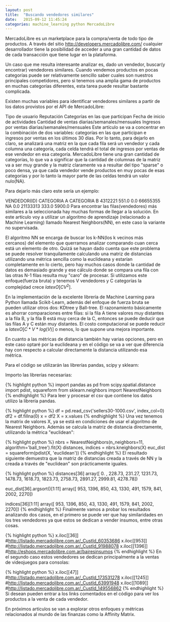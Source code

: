 ```yaml
---
layout: post
title:  "Buscando vendedores similares"
date:   2015-09-12 11:45:24
categories: machine_learning python MercadoLibre
---
```



MercadoLibre es un marketplace para la compra/venta de todo tipo de productos. A través del sitio http://developers.mercadolibre.com/ cualquier desarrollador tiene la posibilidad de acceder a una gran cantidad de datos de cada transacción que tiene lugar en la plataforma.

Un caso que me resulta interesante analizar es, dado un vendedor, buscar(y encontrar) vendedores similares. Cuando vendemos productos en pocas categorías puede ser relativamente sencillo saber cuales son nuestros principales competidores, pero si tenemos una amplia gama de productos en muchas categorías diferentes, esta tarea puede resultar bastante complicada.

Existen muchas variables para identificar vendedores similares a partir de los datos provistos por el API de MercadoLibre:

Tipo de usuario
Reputación
Categorías en las que participan
Fecha de inicio de actividades
Cantidad de ventas diarias/semanales/mensuales
Ingresos por ventas diarias/semanales/mensuales
Este artículo se va a concentrar en la combinación de dos variables: categorías en las que participan e ingresos por ventas en los últimos 30 días. Por lo tanto, para dejarlo en claro, se analizará una matriz en la que cada fila será un vendedor y cada columna una categoría, cada celda tendrá el total de ingresos por ventas de ese vendedor en esa categoría. MercadoLibre tiene una gran cantidad de categorías, lo que va a significar que la cantidad de columnas de la matriz va a ser muy grande y la matriz claramente va a resultar del tipo "sparse" o poco densa, ya que cada vendedor vende productos en muy pocas de esas categorías y por lo tanto la mayor parte de las celdas tendrá un valor nulo(NA).

Para dejarlo más claro este sería un ejemplo:

VENDEDOR(ID)	CATEGORIA A	CATEGORIA B
4312221	551.0	0.0
66655355	NA	0.0
21133313	333.0	5900.0
Para encontrar las filas(vendedores) más similares a la seleccionada hay muchas formas de llegar a la solución. En este artículo voy a utilizar un algoritmo de aprendizaje (relacionado a Machine Learning) llamado Nearest Neighbors(NN), en este caso la variante no supervisada.

El algoritmo NN se encarga de buscar los k-NN(los k vecinos más cercanos) del elemento que querramos analizar comparando cuan cerca está un elemento de otro. Quizá se hayan dado cuenta que este problema se puede resolver tranquilamente calculando una matriz de distancias utilizando una métrica sencilla como la euclideana y estarían completamente en lo cierto, pero hay muchos casos donde la cantidad de datos es demasiado grande y ese cálculo donde se compara una fila con las otras N-1 filas resulta muy "caro" de procesar. Si utilizamos este enfoque(fuerza bruta) y tenemos V vendedores y C categorías la complejidad crece $latex O[CV^2]$.

En la implementación de la excelente librería de Machine Learning para Python llamada Scikit-Learn, además del enfoque de fuerza bruta se pueden utilizar otros dos: KDtree y Ball-tree. El razonamiento básicamente es ahorrar comparaciones entre filas: si la fila A tiene valores muy distantes a la fila B, y la fila B está muy cerca de la C, entonces se puede deducir que las filas A y C están muy distantes. El costo computacional se puede reducir a $latex O[C*V*log(V)]$ o menos, lo que supone una mejora importante.

En cuanto a las métricas de distancia también hay varias opciones, pero en este caso optaré por la euclideana y en el código se va a ver que diferencia hay con respecto a calcular directamente la distancia utilizando esa métrica.

Para el código se utilizarán las librerías pandas, scipy y sklearn:

Importo las librerías necesarias:

{% highlight python %}
import pandas as pd
from scipy.spatial.distance import pdist, squareform
from sklearn.neighbors import NearestNeighbors
{% endhighlight %}
Para leer y procesar el csv que contiene los datos utilizo la librería pandas.

{% highlight python %}
df = pd.read_csv('sellers30-1000.csv', index_col=0)
df2 = df.fillna(0)
x = df2
X = x.values
{% endhighlight %}
Una vez tenemos la matrix de valores X, ya se está en condiciones de usar el algoritmo de Nearest Neighbors. Además se calcula la matriz de distancia directamente, utilizando la métrica "euclidean":

{% highlight python %}
nbrs = NearestNeighbors(n_neighbors=11, algorithm='ball_tree').fit(X)
distances, indices = nbrs.kneighbors(X)
euc_dist = squareform(pdist(X, 'euclidean'))
{% endhighlight %}
El resultado siguiente demuestra que la matriz de distancias creada a través de NN y la creada a través de "euclidean" son prácticamente iguales.

{% highlight python %}
distances[36]
array([    0.  ,   228.73,   231.27,  1231.73,  1478.73,  1618.73,
    1823.73,  2758.73,  2891.27,  2999.81,  4278.78])

euc_dist[36].argsort()[1:11]
array([ 953, 1396,  850,   43, 1330,  491, 1579,  841, 2002, 2270])

indices[36][1:11]
array([ 953, 1396,  850,   43, 1330,  491, 1579,  841, 2002, 2270])
{% endhighlight %}
Finalmente vamos a probar los resultados analizando dos casos, en el primero se puede ver que hay similaridades en los tres vendedores ya que estos se dedican a vender insumos, entre otras cosas.

{% highlight python %}
x.iloc[[36]]
#http://listado.mercadolibre.com.ar/_CustId_60353686
x.iloc[[953]]
#http://listado.mercadolibre.com.ar/_CustId_91988078
x.iloc[[1396]]
#http://eshops.mercadolibre.com.ar/bairesinsumos
{% endhighlight %}
En el segundo caso estos vendedores se dedican principalmente a la ventas de videojuegos para consolas:

{% highlight python %}
x.iloc[[47]]
#http://listado.mercadolibre.com.ar/_CustId_173531278
x.iloc[[1245]]
#http://listado.mercadolibre.com.ar/_CustId_63991948
x.iloc[[1089]]
#http://listado.mercadolibre.com.ar/_CustId_149556862
{% endhighlight %}
Si desean pueden entrar a los links comentados en el código para ver los productos a la venta de cada vendedor.

En próximos artículos se van a explorar otros enfoques y métricas relacionados al mundo de las finanzas como la Affinity Matrix.

 
